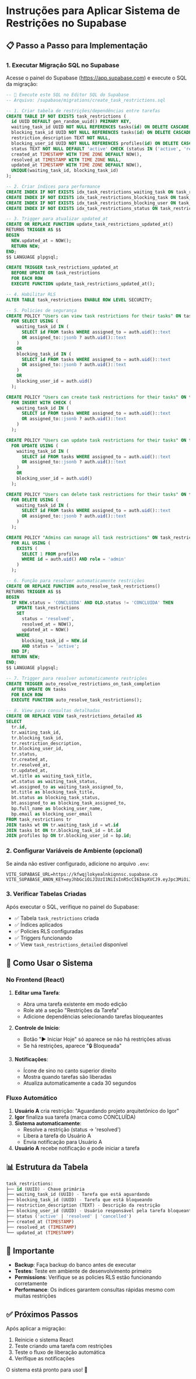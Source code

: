 # Instruções para Aplicar Sistema de Restrições no Supabase

## 📋 Passo a Passo para Implementação

### 1. **Executar Migração SQL no Supabase**

Acesse o painel do Supabase (https://app.supabase.com) e execute o SQL da migração:

```sql
-- 🚀 Execute este SQL no Editor SQL do Supabase
-- Arquivo: /supabase/migrations/create_task_restrictions.sql

-- 1. Criar tabela de restrições/dependências entre tarefas
CREATE TABLE IF NOT EXISTS task_restrictions (
  id UUID DEFAULT gen_random_uuid() PRIMARY KEY,
  waiting_task_id UUID NOT NULL REFERENCES tasks(id) ON DELETE CASCADE,
  blocking_task_id UUID NOT NULL REFERENCES tasks(id) ON DELETE CASCADE,
  restriction_description TEXT NOT NULL,
  blocking_user_id UUID NOT NULL REFERENCES profiles(id) ON DELETE CASCADE,
  status TEXT NOT NULL DEFAULT 'active' CHECK (status IN ('active', 'resolved', 'cancelled')),
  created_at TIMESTAMP WITH TIME ZONE DEFAULT NOW(),
  resolved_at TIMESTAMP WITH TIME ZONE NULL,
  updated_at TIMESTAMP WITH TIME ZONE DEFAULT NOW(),
  UNIQUE(waiting_task_id, blocking_task_id)
);

-- 2. Criar índices para performance
CREATE INDEX IF NOT EXISTS idx_task_restrictions_waiting_task ON task_restrictions(waiting_task_id);
CREATE INDEX IF NOT EXISTS idx_task_restrictions_blocking_task ON task_restrictions(blocking_task_id);
CREATE INDEX IF NOT EXISTS idx_task_restrictions_blocking_user ON task_restrictions(blocking_user_id);
CREATE INDEX IF NOT EXISTS idx_task_restrictions_status ON task_restrictions(status);

-- 3. Trigger para atualizar updated_at
CREATE OR REPLACE FUNCTION update_task_restrictions_updated_at()
RETURNS TRIGGER AS $$
BEGIN
  NEW.updated_at = NOW();
  RETURN NEW;
END;
$$ LANGUAGE plpgsql;

CREATE TRIGGER task_restrictions_updated_at
  BEFORE UPDATE ON task_restrictions
  FOR EACH ROW
  EXECUTE FUNCTION update_task_restrictions_updated_at();

-- 4. Habilitar RLS
ALTER TABLE task_restrictions ENABLE ROW LEVEL SECURITY;

-- 5. Policies de segurança
CREATE POLICY "Users can view task restrictions for their tasks" ON task_restrictions
  FOR SELECT USING (
    waiting_task_id IN (
      SELECT id FROM tasks WHERE assigned_to = auth.uid()::text
      OR assigned_to::jsonb ? auth.uid()::text
    )
    OR
    blocking_task_id IN (
      SELECT id FROM tasks WHERE assigned_to = auth.uid()::text
      OR assigned_to::jsonb ? auth.uid()::text
    )
    OR
    blocking_user_id = auth.uid()
  );

CREATE POLICY "Users can create task restrictions for their tasks" ON task_restrictions
  FOR INSERT WITH CHECK (
    waiting_task_id IN (
      SELECT id FROM tasks WHERE assigned_to = auth.uid()::text
      OR assigned_to::jsonb ? auth.uid()::text
    )
  );

CREATE POLICY "Users can update task restrictions for their tasks" ON task_restrictions
  FOR UPDATE USING (
    waiting_task_id IN (
      SELECT id FROM tasks WHERE assigned_to = auth.uid()::text
      OR assigned_to::jsonb ? auth.uid()::text
    )
    OR
    blocking_user_id = auth.uid()
  );

CREATE POLICY "Users can delete task restrictions for their tasks" ON task_restrictions
  FOR DELETE USING (
    waiting_task_id IN (
      SELECT id FROM tasks WHERE assigned_to = auth.uid()::text
      OR assigned_to::jsonb ? auth.uid()::text
    )
  );

CREATE POLICY "Admins can manage all task restrictions" ON task_restrictions
  FOR ALL USING (
    EXISTS (
      SELECT 1 FROM profiles
      WHERE id = auth.uid() AND role = 'admin'
    )
  );

-- 6. Função para resolver automaticamente restrições
CREATE OR REPLACE FUNCTION auto_resolve_task_restrictions()
RETURNS TRIGGER AS $$
BEGIN
  IF NEW.status = 'CONCLUIDA' AND OLD.status != 'CONCLUIDA' THEN
    UPDATE task_restrictions
    SET
      status = 'resolved',
      resolved_at = NOW(),
      updated_at = NOW()
    WHERE
      blocking_task_id = NEW.id
      AND status = 'active';
  END IF;
  RETURN NEW;
END;
$$ LANGUAGE plpgsql;

-- 7. Trigger para resolver automaticamente restrições
CREATE TRIGGER auto_resolve_restrictions_on_task_completion
  AFTER UPDATE ON tasks
  FOR EACH ROW
  EXECUTE FUNCTION auto_resolve_task_restrictions();

-- 8. View para consultas detalhadas
CREATE OR REPLACE VIEW task_restrictions_detailed AS
SELECT
  tr.id,
  tr.waiting_task_id,
  tr.blocking_task_id,
  tr.restriction_description,
  tr.blocking_user_id,
  tr.status,
  tr.created_at,
  tr.resolved_at,
  tr.updated_at,
  wt.title as waiting_task_title,
  wt.status as waiting_task_status,
  wt.assigned_to as waiting_task_assigned_to,
  bt.title as blocking_task_title,
  bt.status as blocking_task_status,
  bt.assigned_to as blocking_task_assigned_to,
  bp.full_name as blocking_user_name,
  bp.email as blocking_user_email
FROM task_restrictions tr
JOIN tasks wt ON tr.waiting_task_id = wt.id
JOIN tasks bt ON tr.blocking_task_id = bt.id
JOIN profiles bp ON tr.blocking_user_id = bp.id;
```

### 2. **Configurar Variáveis de Ambiente** (opcional)

Se ainda não estiver configurado, adicione no arquivo `.env`:

```env
VITE_SUPABASE_URL=https://kfwqjlokyealnkiqnnsc.supabase.co
VITE_SUPABASE_ANON_KEY=eyJhbGciOiJIUzI1NiIsInR5cCI6IkpXVCJ9.eyJpc3MiOiJzdXBhYmFzZSIsInJlZiI6Imtmd3FqbG9reWVhbG5raXFubnNjIiwicm9sZSI6ImFub24iLCJpYXQiOjE3NTQ0MjYzMjcsImV4cCI6MjA3MDAwMjMyN30.uHW0nQL2hDNKcnp313TtFglTHq0pmuEhGvjDDQzBho4
```

### 3. **Verificar Tabelas Criadas**

Após executar o SQL, verifique no painel do Supabase:
- ✅ Tabela `task_restrictions` criada
- ✅ Índices aplicados
- ✅ Policies RLS configuradas
- ✅ Triggers funcionando
- ✅ View `task_restrictions_detailed` disponível

## 🔧 Como Usar o Sistema

### **No Frontend (React)**

1. **Editar uma Tarefa**:
   - Abra uma tarefa existente em modo edição
   - Role até a seção "Restrições da Tarefa"
   - Adicione dependências selecionando tarefas bloqueantes

2. **Controle de Início**:
   - Botão "▶️ Iniciar Hoje" só aparece se não há restrições ativas
   - Se há restrições, aparece "🔒 Bloqueada"

3. **Notificações**:
   - Ícone de sino no canto superior direito
   - Mostra quando tarefas são liberadas
   - Atualiza automaticamente a cada 30 segundos

### **Fluxo Automático**

1. **Usuário A** cria restrição: "Aguardando projeto arquitetônico do Igor"
2. **Igor** finaliza sua tarefa (marca como CONCLUÍDA)
3. **Sistema automaticamente**:
   - Resolve a restrição (status → 'resolved')
   - Libera a tarefa do Usuário A
   - Envia notificação para Usuário A
4. **Usuário A** recebe notificação e pode iniciar a tarefa

## 📊 Estrutura da Tabela

```sql
task_restrictions:
├── id (UUID) - Chave primária
├── waiting_task_id (UUID) - Tarefa que está aguardando
├── blocking_task_id (UUID) - Tarefa que está bloqueando
├── restriction_description (TEXT) - Descrição da restrição
├── blocking_user_id (UUID) - Usuário responsável pela tarefa bloqueante
├── status ('active' | 'resolved' | 'cancelled')
├── created_at (TIMESTAMP)
├── resolved_at (TIMESTAMP)
└── updated_at (TIMESTAMP)
```

## 🚨 Importante

- **Backup**: Faça backup do banco antes de executar
- **Testes**: Teste em ambiente de desenvolvimento primeiro
- **Permissions**: Verifique se as policies RLS estão funcionando corretamente
- **Performance**: Os índices garantem consultas rápidas mesmo com muitas restrições

## ✅ Próximos Passos

Após aplicar a migração:
1. Reinicie o sistema React
2. Teste criando uma tarefa com restrições
3. Teste o fluxo de liberação automática
4. Verifique as notificações

O sistema está pronto para uso! 🎉